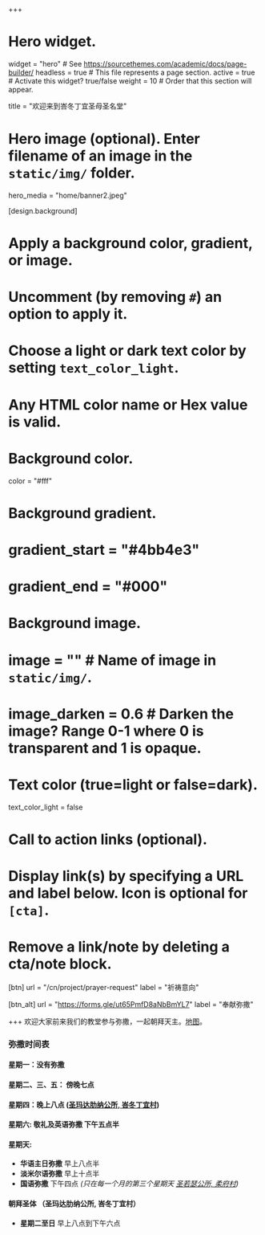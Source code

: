 +++
# Hero widget.
widget = "hero"  # See https://sourcethemes.com/academic/docs/page-builder/
headless = true  # This file represents a page section.
active = true  # Activate this widget? true/false
weight = 10  # Order that this section will appear.

title = "欢迎来到峇冬丁宜圣母圣名堂"

# Hero image (optional). Enter filename of an image in the `static/img/` folder.
hero_media = "home/banner2.jpeg"

[design.background]
  # Apply a background color, gradient, or image.
  #   Uncomment (by removing `#`) an option to apply it.
  #   Choose a light or dark text color by setting `text_color_light`.
  #   Any HTML color name or Hex value is valid.

  # Background color.
  color = "#fff"

  # Background gradient.
  # gradient_start = "#4bb4e3"
  # gradient_end = "#000"

  # Background image.
  # image = ""  # Name of image in `static/img/`.
  # image_darken = 0.6  # Darken the image? Range 0-1 where 0 is transparent and 1 is opaque.

  # Text color (true=light or false=dark).
  text_color_light = false

# Call to action links (optional).
#   Display link(s) by specifying a URL and label below. Icon is optional for `[cta]`.
#   Remove a link/note by deleting a cta/note block.
[btn]
  url = "/cn/project/prayer-request"
  label = "祈祷意向"

[btn_alt]
  url = "https://forms.gle/ut65PmfD8aNbBmYL7"
  label = "奉献弥撒"

+++
欢迎大家前来我们的教堂参与弥撒，一起朝拜天主。[地图](https://goo.gl/maps/KrdspqMCE5Ph75Qe7)。

### 弥撒时间表
#### 星期一：没有弥撒
#### 星期二、三、五： 傍晚七点
#### 星期四：晚上八点 ([圣玛达肋纳公所, 峇冬丁宜村](https://goo.gl/maps/aXhaphtsp1jxXSkYA))
#### 星期六: 敬礼及英语弥撒 下午五点半
#### 星期天:
- **华语主日弥撒** 早上八点半
- **淡米尔语弥撒** 早上十点半
- **国语弥撒** 下午四点 *(只在每一个月的第三个星期天 [圣若瑟公所, 柔府村](https://goo.gl/maps/7MYpwFbJVaFvSCni7))*

#### 朝拜圣体 （圣玛达肋纳公所, 峇冬丁宜村）
- **星期二至日** 早上八点到下午六点
